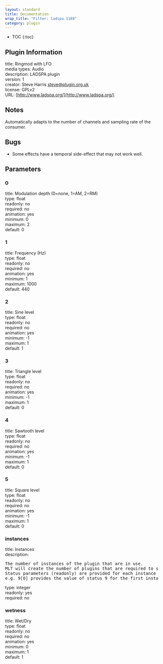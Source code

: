```yaml
---
layout: standard
title: Documentation
wrap_title: "Filter: ladspa.1189"
category: plugin
---
```

* TOC
{:toc}

## Plugin Information

title: Ringmod with LFO  
media types:
Audio  
description: LADSPA plugin  
version: 1  
creator: Steve Harris <steve@plugin.org.uk>  
license: GPLv2  
URL: [http://www.ladspa.org/](http://www.ladspa.org/)  

## Notes

Automatically adapts to the number of channels and sampling rate of the consumer.

## Bugs

* Some effects have a temporal side-effect that may not work well.


## Parameters

### 0

title: Modulation depth (0=none, 1=AM, 2=RM)    
type: float  
readonly: no  
required: no  
animation: yes  
minimum: 0  
maximum: 2  
default: 0  

### 1

title: Frequency (Hz)    
type: float  
readonly: no  
required: no  
animation: yes  
minimum: 1  
maximum: 1000  
default: 440  

### 2

title: Sine level    
type: float  
readonly: no  
required: no  
animation: yes  
minimum: -1  
maximum: 1  
default: 1  

### 3

title: Triangle level    
type: float  
readonly: no  
required: no  
animation: yes  
minimum: -1  
maximum: 1  
default: 0  

### 4

title: Sawtooth level    
type: float  
readonly: no  
required: no  
animation: yes  
minimum: -1  
maximum: 1  
default: 0  

### 5

title: Square level    
type: float  
readonly: no  
required: no  
animation: yes  
minimum: -1  
maximum: 1  
default: 0  

### instances

title: Instances    
description:
<pre>
The number of instances of the plugin that are in use.
MLT will create the number of plugins that are required to support the number of audio channels.
Status parameters (readonly) are provided for each instance and are accessed by specifying the instance number after the identifier (starting at zero).
e.g. 9[0] provides the value of status 9 for the first instance.
</pre>
type: integer  
readonly: yes  
required: no  

### wetness

title: Wet/Dry    
type: float  
readonly: no  
required: no  
animation: yes  
minimum: 0  
maximum: 1  
default: 1  

